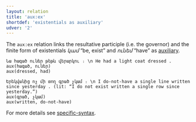 ```yaml
---
layout: relation
title: 'aux:ех'
shortdef: 'existentials as auxiliary'
udver: '2'
---
```


The `aux:ex` relation links the resultative participle (i.e. the governor) and the finite form of existentials _կամ_ “be, exist” and _ունեմ_ “have” as [auxiliary](AUX).

~~~ sdparse
Նա հագած ուներ թեթև վերարկու ։ \n He had a light coat dressed .
aux(հագած, ուներ)
aux(dressed, had)
~~~ 

~~~ sdparse
Երեկվանից ոչ մի տող գրած չկամ ։ \n I do-not-have a single line written since yesterday . (lit: “I do not exist written a single row since yesterday.”)
aux(գրած, չկամ)
aux(written, do-not-have)
~~~ 

For more details see [specific-syntax](http://universaldependencies.org/hy/overview/specific-syntax.html).
